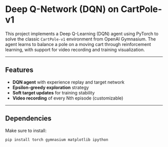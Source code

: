 # Deep Q-Network (DQN) on CartPole-v1

This project implements a Deep Q-Learning (DQN) agent using PyTorch to solve the classic `CartPole-v1` environment from OpenAI Gymnasium. The agent learns to balance a pole on a moving cart through reinforcement learning, with support for video recording and training visualization.

---

## Features

- **DQN agent** with experience replay and target network
- **Epsilon-greedy exploration** strategy
- **Soft target updates** for training stability
- **Video recording** of every Nth episode (customizable)

---

## Dependencies

Make sure to install:

```bash
pip install torch gymnasium matplotlib ipython